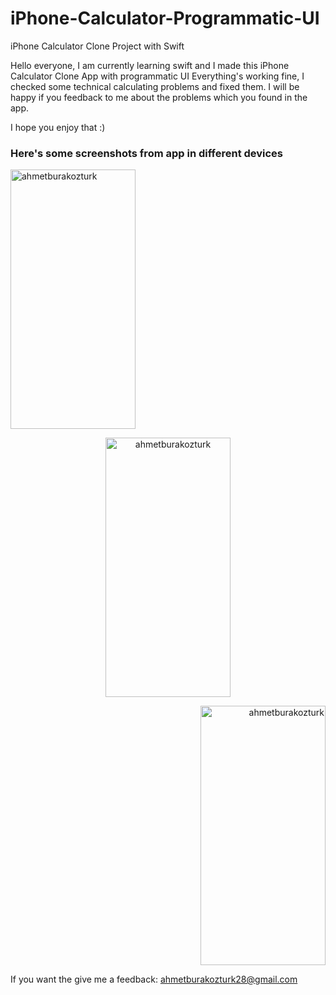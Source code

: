 # iPhone-Calculator-Programmatic-UI
iPhone Calculator Clone Project with Swift


Hello everyone, I am currently learning swift and I made this iPhone Calculator Clone App with programmatic UI
Everything's working fine, I checked some technical calculating problems and fixed them.
I will be happy if you feedback to me about the problems which you found in the app.

I hope you enjoy that :)

<h3> Here's some screenshots from app in different devices </h3> 
<p align="left"> <img src="https://github.com/ahmetburakozturk/iPhone-Calculator-Programmatic-UI/assets/79537376/2cb8c93b-d7f8-485d-b01a-ffc0137c56bf" alt="ahmetburakozturk" width="200" height="415" /> 


<p align="center"><img src="https://github.com/ahmetburakozturk/iPhone-Calculator-Programmatic-UI/assets/79537376/fa85cf73-78da-49a2-9942-f5cf11407123" alt="ahmetburakozturk" width="200" height="415"/>

 
<p align="right"><img src="https://github.com/ahmetburakozturk/iPhone-Calculator-Programmatic-UI/assets/79537376/a3dc0841-b1d7-4e81-bba1-fcd6d2a0af7f" alt="ahmetburakozturk" width="200" height="415"/></p>

 <p>If you want the give me a feedback: <a href="mailto:ahmetburakozturk28@gmail.com">ahmetburakozturk28@gmail.com</a></p>



